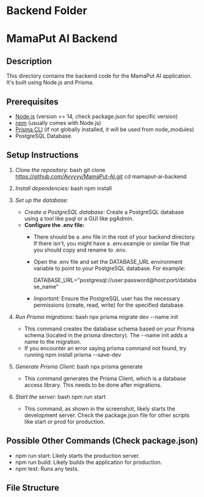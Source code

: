 # Backend Folder
# MamaPut AI Backend

## Description
This directory contains the backend code for the MamaPut AI application. It's built using Node.js and Prisma.

## Prerequisites
-   [Node.js](https://nodejs.org/en/download/) (version >= 14, check package.json for specific version)
-   [npm](https://www.npmjs.com/get-npm) (usually comes with Node.js)
-   [Prisma CLI](https://www.prisma.io/docs/reference/tools-reference/prisma-cli) (if not globally installed, it will be used from node_modules)
-   PostgreSQL Database.

## Setup Instructions

1.  *Clone the repository:*
    bash
    git clone https://github.com/Avvyyy/MamaPut-AI.git
    cd mamaput-ai-backend
    

2.  *Install dependencies:*
    bash
    npm install
    

3.  *Set up the database:*

    * *Create a PostgreSQL database:* Create a PostgreSQL database using a tool like psql or a GUI like pgAdmin.
    * **Configure the .env file:**
        * There should be a .env file in the root of your backend directory.  If there isn't, you might have a .env.example or similar file that you should copy and rename to .env.
        * Open the .env file and set the DATABASE_URL environment variable to point to your PostgreSQL database.  For example:
            
            DATABASE_URL="postgresql://user:password@host:port/database_name"
            
        * *Important:* Ensure the PostgreSQL user has the necessary permissions (create, read, write) for the specified database.

4.  *Run Prisma migrations:*
    bash
    npx prisma migrate dev --name init
    
     * This command creates the database schema based on your Prisma schema (located in the prisma directory).  The --name init adds a name to the migration.
     * If you encounter an error saying prisma command not found, try running npm install prisma --save-dev

5.  *Generate Prisma Client:*
    bash
    npx prisma generate
    
    * This command generates the Prisma Client, which is a database access library.  This needs to be done after migrations.

6.  *Start the server:*
    bash
    npm run start
    
    * This command, as shown in the screenshot, likely starts the development server. Check the package.json file for other scripts like start or prod for production.

##  Possible Other Commands (Check package.json)
* npm run start:  Likely starts the production server.
* npm run build:  Likely builds the application for production.
* npm test: Runs any tests.

## File Structure
